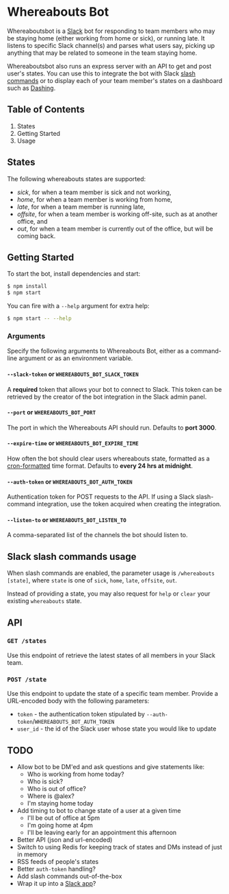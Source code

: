 # Whereabouts Bot

Whereaboutsbot is a [Slack](http://slack.com) bot for responding to team members
who may be staying home (either working from home or sick), or running late. It
listens to specific Slack channel(s) and parses what users say, picking up
anything that may be related to someone in the team staying home.

Whereaboutsbot also runs an express server with an API to get and post
user's states. You can use this to integrate the bot with Slack [slash commands](https://api.slack.com/slash-commands)
or to display each of your team member's states on a dashboard such as [Dashing](http://dashing.io).

## Table of Contents

1. States
2. Getting Started
3. Usage

## States

The following whereabouts states are supported:

- _sick_, for when a team member is sick and not working,
- _home_, for when a team member is working from home,
- _late_, for when a team member is running late,
- _offsite_, for when a team member is working off-site, such as at another office, and
- _out_, for when a team member is currently out of the office, but will be coming back.

## Getting Started

To start the bot, install dependencies and start:

```bash
$ npm install
$ npm start
```

You can fire with a `--help` argument for extra help:

```bash
$ npm start -- --help
```

### Arguments

Specify the following arguments to Whereabouts Bot, either as a command-line argument
or as an environment variable.

#### `--slack-token` or `WHEREABOUTS_BOT_SLACK_TOKEN`
A **required** token that allows your bot to connect to Slack. This token can be
retrieved by the creator of the bot integration in the Slack admin panel.

#### `--port` or `WHEREABOUTS_BOT_PORT`
The port in which the Whereabouts API should run. Defaults to **port 3000**.

#### `--expire-time` or `WHEREABOUTS_BOT_EXPIRE_TIME`
How often the bot should clear users whereabouts state, formatted as a
[cron-formatted](https://en.wikipedia.org/wiki/Cron#Configuration_file)
time format. Defaults to **every 24 hrs at midnight**.

#### `--auth-token` or `WHEREABOUTS_BOT_AUTH_TOKEN`
Authentication token for POST requests to the API. If using a Slack slash-command
integration, use the token acquired when creating the integration.

#### `--listen-to` or `WHEREABOUTS_BOT_LISTEN_TO`
A comma-separated list of the channels the bot should listen to.

## Slack slash commands usage

When slash commands are enabled, the parameter usage is `/whereabouts [state]`,
where `state` is one of `sick`, `home`, `late`, `offsite`, `out`.

Instead of providing a state, you may also request for `help` or `clear` your
existing `whereabouts` state.

## API

### `GET /states`

Use this endpoint of retrieve the latest states of all members in your Slack team.

### `POST /state`

Use this endpoint to update the state of a specific team member. Provide a
URL-encoded body with the following parameters:

- `token` - the authentication token stipulated by `--auth-token`/`WHEREABOUTS_BOT_AUTH_TOKEN`
- `user_id` - the id of the Slack user whose state you would like to update

## TODO

- Allow bot to be DM'ed and ask questions and give statements like:
  - Who is working from home today?
  - Who is sick?
  - Who is out of office?
  - Where is @alex?
  - I'm staying home today
- Add timing to bot to change state of a user at a given time
  - I'll be out of office at 5pm
  - I'm going home at 4pm
  - I'll be leaving early for an appointment this afternoon
- Better API (json and url-encoded)
- Switch to using Redis for keeping track of states and DMs instead of just in memory
- RSS feeds of people's states
- Better `auth-token` handling?
- Add slash commands out-of-the-box
- Wrap it up into a [Slack app](https://slack.com/apps)?
